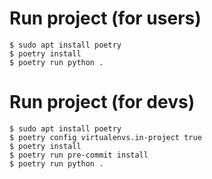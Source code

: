 # Run project (for users)

```console
$ sudo apt install poetry
$ poetry install
$ poetry run python .
```

# Run project (for devs)

```console
$ sudo apt install poetry
$ poetry config virtualenvs.in-project true
$ poetry install
$ poetry run pre-commit install
$ poetry run python .
```
